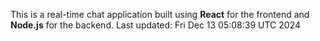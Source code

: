 This is a real-time chat application built using **React** for the frontend and **Node.js** for the backend.
Last updated: Fri Dec 13 05:08:39 UTC 2024
